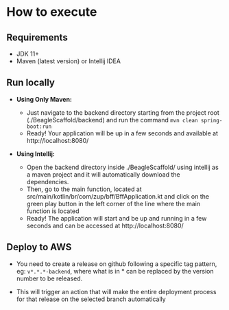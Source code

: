 # How to execute

## Requirements

- JDK 11+
- Maven (latest version) or Intellij IDEA

## Run locally

- **Using Only Maven:**
  - Just navigate to the backend directory starting from the project root (./BeagleScaffold/backend) and run the command `mvn clean spring-boot:run`
  - Ready! Your application will be up in a few seconds and available at http://localhost:8080/
  
- **Using Intellij:**
  - Open the backend directory inside ./BeagleScaffold/ using intellij as a maven project and it will automatically download the dependencies.
  - Then, go to the main function, located at src/main/kotlin/br/com/zup/bff/BffApplication.kt and click on the green play button in the left corner of the line where the main function is located
  - Ready! The application will start and be up and running in a few seconds and can be accessed at http://localhost:8080/
   
## Deploy to AWS
 
- You need to create a release on github following a specific tag pattern, eg: ```v*.*.*-backend```, where what is in * can be replaced by the version number to be released.

- This will trigger an action that will make the entire deployment process for that release on the selected branch automatically
